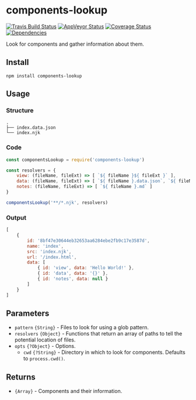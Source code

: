 # components-lookup

[![Travis Build Status](https://travis-ci.org/comwrap/components-lookup.svg?branch=master)](https://travis-ci.org/comwrap/components-lookup) [![AppVeyor Status](https://ci.appveyor.com/api/projects/status/jel403y9seskhel4?svg=true)](https://ci.appveyor.com/project/electerious/components-lookup) [![Coverage Status](https://coveralls.io/repos/github/comwrap/components-lookup/badge.svg?branch=master)](https://coveralls.io/github/comwrap/components-lookup?branch=master) [![Dependencies](https://david-dm.org/comwrap/components-lookup.svg)](https://david-dm.org/comwrap/components-lookup#info=dependencies)

Look for components and gather information about them.

## Install

```
npm install components-lookup
```

## Usage

### Structure

```
.
├── index.data.json
└── index.njk
```

### Code

```js
const componentsLookup = require('components-lookup')

const resolvers = {
	view: (fileName, fileExt) => [ `${ fileName }${ fileExt }` ],
	data: (fileName, fileExt) => [ `${ fileName }.data.json`, `${ fileName }.data.js` ],
	notes: (fileName, fileExt) => [ `${ fileName }.md` ]
}

componentsLookup('**/*.njk', resolvers)
```

### Output

```js
[
	{
		id: '8bf47e30644eb32653aa6284ebe2fb9c17e3587d',
		name: 'index',
		src: 'index.njk',
		url: '/index.html',
		data: [
			{ id: 'view', data: 'Hello World!' },
			{ id: 'data', data: '{}' },
			{ id: 'notes', data: null }
		]
	}
]
```

## Parameters

- `pattern` `{String}` - Files to look for using a glob pattern.
- `resolvers` `{Object}` - Functions that return an array of paths to tell the potential location of files.
- `opts` `{?Object}` - Options.
	- `cwd` `{?String}` - Directory in which to look for components. Defaults to `process.cwd()`.

## Returns

- `{Array}` - Components and their information.